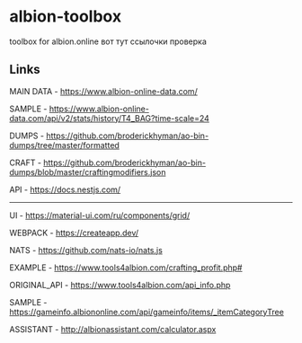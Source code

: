 # albion-toolbox
toolbox for albion.online
вот тут ссылочки
проверка            

## Links
MAIN DATA - https://www.albion-online-data.com/

SAMPLE - https://www.albion-online-data.com/api/v2/stats/history/T4_BAG?time-scale=24

DUMPS - https://github.com/broderickhyman/ao-bin-dumps/tree/master/formatted

CRAFT - https://github.com/broderickhyman/ao-bin-dumps/blob/master/craftingmodifiers.json

API - https://docs.nestjs.com/

___

UI - https://material-ui.com/ru/components/grid/

WEBPACK - https://createapp.dev/

NATS - https://github.com/nats-io/nats.js

EXAMPLE - https://www.tools4albion.com/crafting_profit.php#

ORIGINAL_API - https://www.tools4albion.com/api_info.php

SAMPLE - https://gameinfo.albiononline.com/api/gameinfo/items/_itemCategoryTree

ASSISTANT - http://albionassistant.com/calculator.aspx
